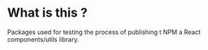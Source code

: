 # What is this ?

Packages used for testing the process of publishing t NPM a React components/utils library.
